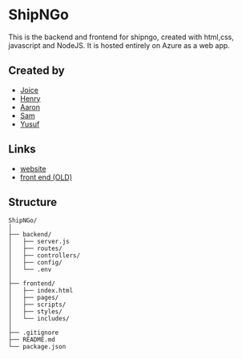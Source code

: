 # ShipNGo
This is the backend and frontend for shipngo, created with html,css, javascript and NodeJS. It is hosted entirely on Azure as a web app.

## Created by
- [Joice](https://github.com/joiceM18)
- [Henry](https://github.com/plobethus)
- [Aaron](https://github.com/Happydragon123)
- [Sam](https://github.com/SamuelAlvarez690)
- [Yusuf](https://github.com/GlowSand)

## Links
- [website](https://shipngo-g9cpbhdvfhgca3cb.northcentralus-01.azurewebsites.net)
- [front end (OLD)](https://github.com/plobethus/ShipNGo-frontend)

## Structure
```
ShipNGo/
│
├── backend/             
│   ├── server.js                
│   ├── routes/
│   ├── controllers/
│   ├── config/
│   └── .env                    
│
├── frontend/                    
│   ├── index.html
│   ├── pages/
│   ├── scripts/
│   ├── styles/
│   └── includes/
│
├── .gitignore
├── README.md
└── package.json                
```

